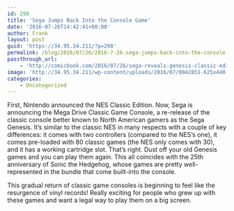```yaml
---
id: 298
title: 'Sega Jumps Back Into the Console Game'
date: '2016-07-26T14:42:41+00:00'
author: Frank
layout: post
guid: 'https://34.95.34.211/?p=298'
permalink: /blog/2016/07/26/2016-7-26-sega-jumps-back-into-the-console-game/
passthrough_url:
    - 'http://comicbook.com/2016/07/26/sega-reveals-genesis-classic-edition-rerelease/'
image: 'http://34.95.34.211/wp-content/uploads/2016/07/0042851-625x440-1923195B15D.jpg'
categories:
    - Uncategorized
---
```


First, Nintendo announced the NES Classic Edition. Now, Sega is announcing the Mega Drive Classic Game Console, a re-release of the classic console better known to North American gamers as the Sega Genesis. It’s similar to the classic NES in many respects with a couple of key differences: it comes with two controllers (compared to the NES’s one), it comes pre-loaded with 80 classic games (the NES only comes with 30), and it has a working cartridge slot. That’s right. Dust off your old Genesis games and you can play them again. This all coincides with the 25th anniversary of Sonic the Hedgehog, whose games are pretty well-represented in the bundle that come built-into the console.

This gradual return of classic game consoles is beginning to feel like the resurgence of vinyl records! Really exciting for people who grew up with these games and want a legal way to play them on a big screen.

<div class="
          image-block-outer-wrapper
          layout-caption-hidden
          design-layout-inline
          
          
          
        " data-test="image-block-inline-outer-wrapper"><figure class="
              sqs-block-image-figure
              intrinsic
            " style="max-width:880px;"><div class="image-block-wrapper" data-animation-override="" data-animation-role="image"><div class="sqs-image-shape-container-element
              
          
        
              has-aspect-ratio
            " style="
                position: relative;
                
                  padding-bottom:100%;
                
                overflow: hidden;
              "><noscript>![](https://images.squarespace-cdn.com/content/v1/5070e334e4b00907bc18faef/1469544107324-4VBNOSNYGQWQ5WKKC4M2/image-asset.jpeg)</noscript>![](https://images.squarespace-cdn.com/content/v1/5070e334e4b00907bc18faef/1469544107324-4VBNOSNYGQWQ5WKKC4M2/image-asset.jpeg)</div></div></figure></div>